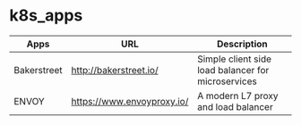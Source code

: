 # k8s_apps

| Apps        | URL                                        | Description                                       |
| ----------- | ------------------------------------------ | --------------------------------------------------|
| Bakerstreet | http://bakerstreet.io/                     | Simple client side load balancer for microservices|
| ENVOY       | https://www.envoyproxy.io/                 | A modern L7 proxy and load balancer               |
